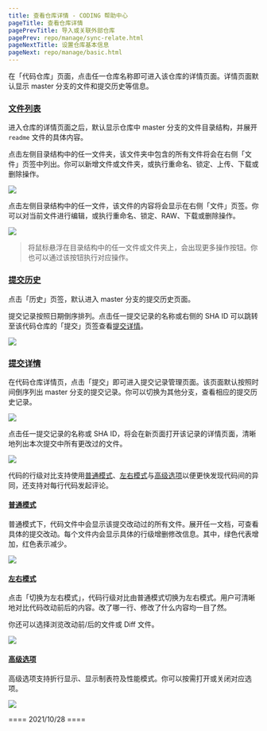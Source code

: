 ```yaml
---
title: 查看仓库详情 - CODING 帮助中心
pageTitle: 查看仓库详情
pagePrevTitle: 导入或关联外部仓库
pagePrev: repo/manage/sync-relate.html
pageNextTitle: 设置仓库基本信息
pageNext: repo/manage/basic.html
---
```


在「代码仓库」页面，点击任一仓库名称即可进入该仓库的详情页面。详情页面默认显示 master 分支的文件和提交历史等信息。

### [文件列表](#file-list)

进入仓库的详情页面之后，默认显示仓库中 master 分支的文件目录结构，并展开 `readme` 文件的具体内容。

点击左侧目录结构中的任一文件夹，该文件夹中包含的所有文件将会在右侧「文件」页签中列出。你可以新增文件或文件夹，或执行重命名、锁定、上传、下载或删除操作。

![](https://help-assets.codehub.cn/enterprise/20210915161411.png)

点击左侧目录结构中的任一文件，该文件的内容将会显示在右侧「文件」页签。你可以对当前文件进行编辑，或执行重命名、锁定、RAW、下载或删除操作。

![](https://help-assets.codehub.cn/enterprise/20210915161845.png)

> 将鼠标悬浮在目录结构中的任一文件或文件夹上，会出现更多操作按钮。你也可以通过该按钮执行对应操作。

### [提交历史](#commit-history)

点击「历史」页签，默认进入 master 分支的提交历史页面。

提交记录按照日期倒序排列。点击任一提交记录的名称或右侧的 SHA ID 可以跳转至该代码仓库的「提交」页签查看[提交详情](#commit-details)。

![](https://help-assets.codehub.cn/enterprise/20210915163517.png)

### [提交详情](#commit-details)

在代码仓库详情页，点击「提交」即可进入提交记录管理页面。该页面默认按照时间倒序列出 master 分支的提交记录。你可以切换为其他分支，查看相应的提交历史记录。

![](https://help-assets.codehub.cn/enterprise/20210915173108.png)

点击任一提交记录的名称或 SHA ID，将会在新页面打开该记录的详情页面，清晰地列出本次提交中所有更改过的文件。

![](https://help-assets.codehub.cn/enterprise/20210915173201.png)

代码的行级对比支持使用[普通模式](#common-mode)、[左右模式](#left-right)与[高级选项](#advance)以便更快发现代码间的异同，还支持对每行代码发起评论。

#### [普通模式](#common-mode)

普通模式下，代码文件中会显示该提交改动过的所有文件。展开任一文档，可查看具体的提交改动。每个文件内会显示具体的行级增删修改信息。其中，绿色代表增加，红色表示减少。

![](https://help-assets.codehub.cn/enterprise/20210915173352.png)

#### [左右模式](#left-right)

点击「切换为左右模式」，代码行级对比由普通模式切换为左右模式。用户可清晰地对比代码改动前后的内容。改了哪一行、修改了什么内容均一目了然。

你还可以选择浏览改动前/后的文件或 Diff 文件。

![](https://help-assets.codehub.cn/enterprise/20210915174538.png)

#### [高级选项](#advance)

高级选项支持折行显示、显示制表符及性能模式。你可以按需打开或关闭对应选项。

![](https://help-assets.codehub.cn/enterprise/20210915174738.png)




==== 2021/10/28 ====
